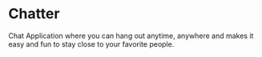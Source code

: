 # Chatter
Chat Application where you can hang out anytime, anywhere and makes it easy and fun to stay close to your favorite people.
